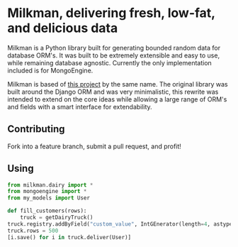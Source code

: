 # Milkman, delivering fresh, low-fat, and delicious data
Milkman is a Python library built for generating bounded random data for database ORM's. It was built to be extremely extensible and easy to use, while remaining database agnostic. Currently the only implementation included is for MongoEngine.

Milkman is based of [this project](https://github.com/ccollins/milkman) by the same name. The original library was built around the Django ORM and was very minimalistic, this rewrite was intended to extend on the core ideas while allowing a large range of ORM's and fields with a smart interface for extendability.

## Contributing
Fork into a feature branch, submit a pull request, and profit!

## Using

```python
from milkman.dairy import *
from mongoengine import *
from my_models import User

def fill_customers(rows):
    truck = getDairyTruck()
truck.registry.addByField("custom_value", IntGEnerator(length=4, astype=str))
truck.rows = 500
[i.save() for i in truck.deliver(User)]
```